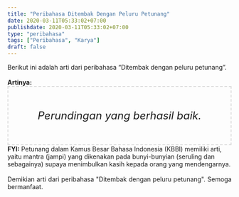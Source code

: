 ```yaml
---
title: "Peribahasa Ditembak Dengan Peluru Petunang"
date: 2020-03-11T05:33:02+07:00
publishdate: 2020-03-11T05:33:02+07:00
type: "peribahasa"
tags: ["Peribahasa", "Karya"]
draft: false
---
```


<div dir="ltr" style="text-align: left;" trbidi="on"><div style="text-align: justify;">Berikut ini adalah arti dari peribahasa “Ditembak dengan peluru petunang”.</div><br /><div style="text-align: justify;"><b>Artinya:</b></div><div style="border: 2px dashed #ddd; font-size: 24px; height: auto; margin: 0 auto; padding: 50px; text-align: center; width: auto;"><i>Perundingan yang berhasil baik.</i></div><b>FYI:</b> Petunang dalam Kamus Besar Bahasa Indonesia (KBBI) memiliki arti, yaitu mantra (jampi) yang dikenakan pada bunyi-bunyian (seruling dan sebagainya) supaya menimbulkan kasih kepada orang yang mendengarnya.<br /><br /><div style="text-align: justify;">Demikian arti dari peribahasa "Ditembak dengan peluru petunang". Semoga bermanfaat.</div></div>
